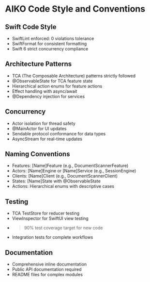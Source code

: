 # AIKO Code Style and Conventions

## Swift Code Style
- SwiftLint enforced: 0 violations tolerance
- SwiftFormat for consistent formatting
- Swift 6 strict concurrency compliance

## Architecture Patterns
- TCA (The Composable Architecture) patterns strictly followed
- @ObservableState for TCA feature state
- Hierarchical action enums for feature actions
- Effect handling with async/await
- @Dependency injection for services

## Concurrency
- Actor isolation for thread safety
- @MainActor for UI updates
- Sendable protocol conformance for data types
- AsyncStream for real-time updates

## Naming Conventions
- Features: [Name]Feature (e.g., DocumentScannerFeature)
- Actors: [Name]Engine or [Name]Service (e.g., SessionEngine)
- Clients: [Name]Client (e.g., DocumentScannerClient)
- States: [Name]State with @ObservableState
- Actions: Hierarchical enums with descriptive cases

## Testing
- TCA TestStore for reducer testing
- ViewInspector for SwiftUI view testing
- >90% test coverage target for new code
- Integration tests for complete workflows

## Documentation
- Comprehensive inline documentation
- Public API documentation required
- README files for complex modules